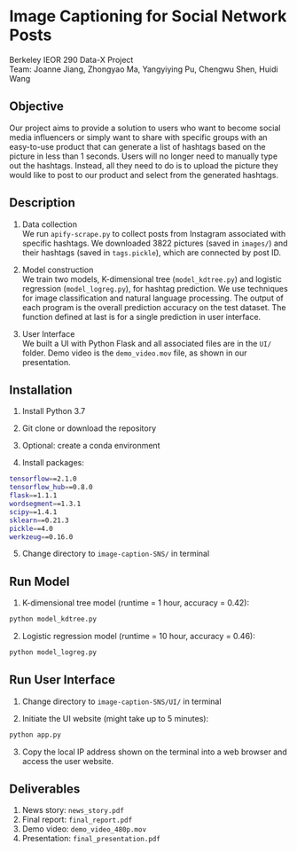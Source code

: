 # Image Captioning for Social Network Posts

Berkeley IEOR 290 Data-X Project \
Team: Joanne Jiang, Zhongyao Ma, Yangyiying Pu, Chengwu Shen, Huidi Wang


## Objective

Our project aims to provide a solution to users who want to become social media influencers or simply want to share with specific groups with an easy-to-use product that can generate a list of hashtags based on the picture in less than 1 seconds. Users will no longer need to manually type out the hashtags. Instead, all they need to do is to upload the picture they would like to post to our product and select from the generated hashtags. 


## Description

1. Data collection \
We run `apify-scrape.py` to collect posts from Instagram associated with specific hashtags. We downloaded 3822 pictures (saved in `images/`) and their hashtags (saved in `tags.pickle`), which are connected by post ID. 

2. Model construction \
We train two models, K-dimensional tree (`model_kdtree.py`) and logistic regression (`model_logreg.py`), for hashtag prediction. We use techniques for image classification and natural language processing. The output of each program is the overall prediction accuracy on the test dataset. The function defined at last is for a single prediction in user interface. 

3. User Interface \
We built a UI with Python Flask and all associated files are in the `UI/` folder. Demo video is the `demo_video.mov` file, as shown in our presentation. 


## Installation 

1. Install Python 3.7

2. Git clone or download the repository

3. Optional: create a conda environment

4. Install packages: 

```bash
tensorflow==2.1.0
tensorflow_hub==0.8.0
flask==1.1.1
wordsegment==1.3.1
scipy==1.4.1
sklearn==0.21.3
pickle==4.0
werkzeug==0.16.0
```

5. Change directory to `image-caption-SNS/` in terminal


## Run Model

1. K-dimensional tree model (runtime = 1 hour, accuracy = 0.42): 

```bash 
python model_kdtree.py
```

2. Logistic regression model (runtime = 10 hour, accuracy = 0.46):

```bash
python model_logreg.py
```


## Run User Interface

1. Change directory to `image-caption-SNS/UI/` in terminal

2. Initiate the UI website (might take up to 5 minutes):

```bash
python app.py
```

3. Copy the local IP address shown on the terminal into a web browser and access the user website.


## Deliverables

1. News story: `news_story.pdf`
2. Final report: `final_report.pdf`
3. Demo video: `demo_video_480p.mov`
4. Presentation: `final_presentation.pdf`
